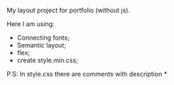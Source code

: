 My layout project for portfolio (without js).

Here I am using:
- Connecting fonts;
- Semantic layout;
- flex;
- create style.min.css;

P.S:
In style.css there are comments with description *
